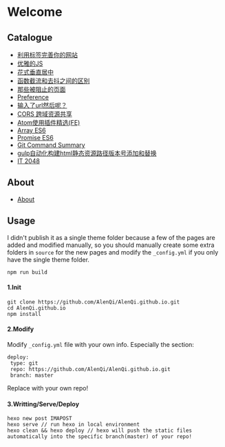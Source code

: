 # Welcome

## Catalogue

- [利用标签完善你的网站](http://www.alenqi.site/2018/03/04/complete-tags/)
- [优雅的JS](http://www.alenqi.site/2017/10/30/graceful-js/)
- [花式垂直居中](http://www.alenqi.site/2017/10/29/vertical-center/)
- [函数截流和去抖之间的区别](http://www.alenqi.site/2017/10/06/throttling-debouncing/)
- [那些被阻止的页面](http://www.alenqi.site/2017/10/05/the-blocked-page/)
- [Preference](http://www.alenqi.site/2017/07/11/preference/)
- [输入了url然后呢？](http://www.alenqi.site/2017/05/25/page-load/)
- [CORS 跨域资源共享](http://www.alenqi.site/2017/03/29/cors/)
- [Atom使用插件精选(FE)](http://www.alenqi.site/2017/03/11/atom-edit/)
- [Array ES6](http://www.alenqi.site/2017/02/22/array-es6/)
- [Promise ES6](http://www.alenqi.site/2017/01/17/promise-es6/)
- [Git Command Summary](http://www.alenqi.site/2016/06/13/git-command/)
- [gulp自动化构建html静态资源路径版本号添加和替换](http://www.alenqi.site/2016/03/11/gulp-versions/)
- [IT 2048](http://www.alenqi.site/2016/02/04/IT2048/)

## About

- [About](http://www.alenqi.site/about/)

## Usage

I didn't publish it as a single theme folder because a few of the pages are added and modified manually, so you should manually create some extra folders in `source` for the new pages and modify the `_config.yml` if you only have the single theme folder.

```
npm run build
```

#### 1.Init

```
git clone https://github.com/AlenQi/AlenQi.github.io.git
cd AlenQi.github.io
npm install
```

#### 2.Modify
Modify `_config.yml` file with your own info.
Especially the section:

```
deploy:
 type: git
 repo: https://github.com/AlenQi/AlenQi.github.io.git
 branch: master
```
Replace with your own repo!

#### 3.Writting/Serve/Deploy

```
hexo new post IMAPOST
hexo serve // run hexo in local environment
hexo clean && hexo deploy // hexo will push the static files automatically into the specific branch(master) of your repo!
```
